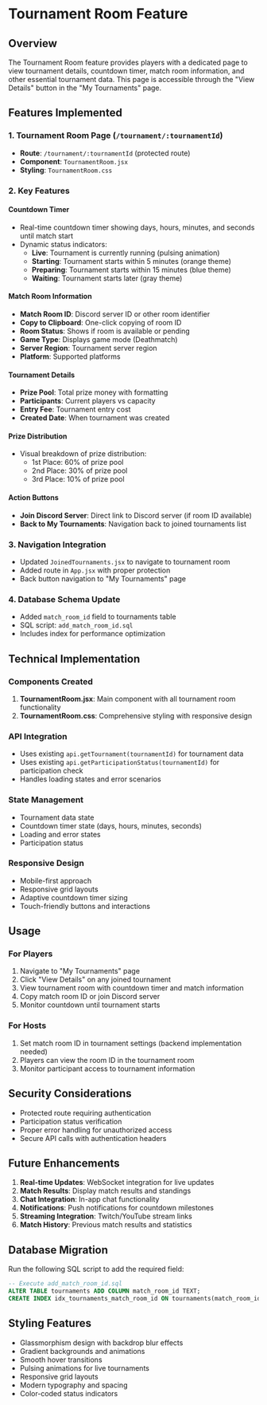 # Tournament Room Feature

## Overview
The Tournament Room feature provides players with a dedicated page to view tournament details, countdown timer, match room information, and other essential tournament data. This page is accessible through the "View Details" button in the "My Tournaments" page.

## Features Implemented

### 1. Tournament Room Page (`/tournament/:tournamentId`)
- **Route**: `/tournament/:tournamentId` (protected route)
- **Component**: `TournamentRoom.jsx`
- **Styling**: `TournamentRoom.css`

### 2. Key Features

#### Countdown Timer
- Real-time countdown timer showing days, hours, minutes, and seconds until match start
- Dynamic status indicators:
  - **Live**: Tournament is currently running (pulsing animation)
  - **Starting**: Tournament starts within 5 minutes (orange theme)
  - **Preparing**: Tournament starts within 15 minutes (blue theme)
  - **Waiting**: Tournament starts later (gray theme)

#### Match Room Information
- **Match Room ID**: Discord server ID or other room identifier
- **Copy to Clipboard**: One-click copying of room ID
- **Room Status**: Shows if room is available or pending
- **Game Type**: Displays game mode (Deathmatch)
- **Server Region**: Tournament server region
- **Platform**: Supported platforms

#### Tournament Details
- **Prize Pool**: Total prize money with formatting
- **Participants**: Current players vs capacity
- **Entry Fee**: Tournament entry cost
- **Created Date**: When tournament was created

#### Prize Distribution
- Visual breakdown of prize distribution:
  - 1st Place: 60% of prize pool
  - 2nd Place: 30% of prize pool
  - 3rd Place: 10% of prize pool

#### Action Buttons
- **Join Discord Server**: Direct link to Discord server (if room ID available)
- **Back to My Tournaments**: Navigation back to joined tournaments list

### 3. Navigation Integration
- Updated `JoinedTournaments.jsx` to navigate to tournament room
- Added route in `App.jsx` with proper protection
- Back button navigation to "My Tournaments" page

### 4. Database Schema Update
- Added `match_room_id` field to tournaments table
- SQL script: `add_match_room_id.sql`
- Includes index for performance optimization

## Technical Implementation

### Components Created
1. **TournamentRoom.jsx**: Main component with all tournament room functionality
2. **TournamentRoom.css**: Comprehensive styling with responsive design

### API Integration
- Uses existing `api.getTournament(tournamentId)` for tournament data
- Uses existing `api.getParticipationStatus(tournamentId)` for participation check
- Handles loading states and error scenarios

### State Management
- Tournament data state
- Countdown timer state (days, hours, minutes, seconds)
- Loading and error states
- Participation status

### Responsive Design
- Mobile-first approach
- Responsive grid layouts
- Adaptive countdown timer sizing
- Touch-friendly buttons and interactions

## Usage

### For Players
1. Navigate to "My Tournaments" page
2. Click "View Details" on any joined tournament
3. View tournament room with countdown timer and match information
4. Copy match room ID or join Discord server
5. Monitor countdown until tournament starts

### For Hosts
1. Set match room ID in tournament settings (backend implementation needed)
2. Players can view the room ID in the tournament room
3. Monitor participant access to tournament information

## Security Considerations
- Protected route requiring authentication
- Participation status verification
- Proper error handling for unauthorized access
- Secure API calls with authentication headers

## Future Enhancements
1. **Real-time Updates**: WebSocket integration for live updates
2. **Match Results**: Display match results and standings
3. **Chat Integration**: In-app chat functionality
4. **Notifications**: Push notifications for countdown milestones
5. **Streaming Integration**: Twitch/YouTube stream links
6. **Match History**: Previous match results and statistics

## Database Migration
Run the following SQL script to add the required field:
```sql
-- Execute add_match_room_id.sql
ALTER TABLE tournaments ADD COLUMN match_room_id TEXT;
CREATE INDEX idx_tournaments_match_room_id ON tournaments(match_room_id);
```

## Styling Features
- Glassmorphism design with backdrop blur effects
- Gradient backgrounds and animations
- Smooth hover transitions
- Pulsing animations for live tournaments
- Responsive grid layouts
- Modern typography and spacing
- Color-coded status indicators
